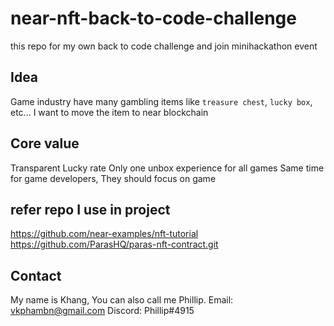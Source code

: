 # near-nft-back-to-code-challenge
this repo for my own back to code challenge and join minihackathon event


## Idea
Game industry have many gambling items like `treasure chest`, `lucky box`, etc...
I want to move the item to near blockchain

## Core value
Transparent Lucky rate
Only one unbox experience for all games
Same time for game developers, They should focus on game


## refer repo I use in project
https://github.com/near-examples/nft-tutorial
https://github.com/ParasHQ/paras-nft-contract.git

## Contact
My name is Khang, You can also call me Phillip.
Email: vkphambn@gmail.com
Discord: Phillip#4915